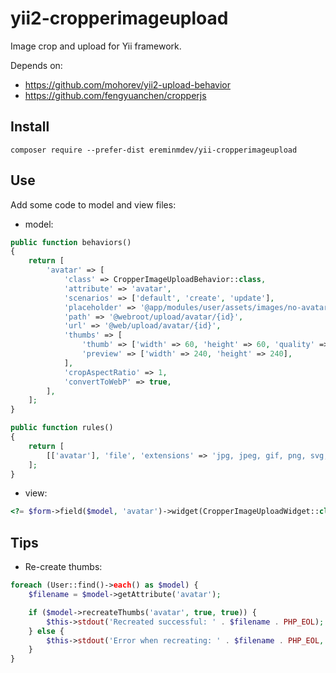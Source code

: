 # yii2-cropperimageupload

Image crop and upload for Yii framework.

Depends on:
- https://github.com/mohorev/yii2-upload-behavior
- https://github.com/fengyuanchen/cropperjs

## Install

``composer require --prefer-dist ereminmdev/yii-cropperimageupload``

## Use

Add some code to model and view files:

- model:

```php
public function behaviors()
{
    return [
        'avatar' => [
            'class' => CropperImageUploadBehavior::class,
            'attribute' => 'avatar',
            'scenarios' => ['default', 'create', 'update'],
            'placeholder' => '@app/modules/user/assets/images/no-avatar.jpg',
            'path' => '@webroot/upload/avatar/{id}',
            'url' => '@web/upload/avatar/{id}',
            'thumbs' => [
                'thumb' => ['width' => 60, 'height' => 60, 'quality' => 80, 'mode' => ManipulatorInterface::THUMBNAIL_OUTBOUND],
                'preview' => ['width' => 240, 'height' => 240],
            ],
            'cropAspectRatio' => 1,
            'convertToWebP' => true,
        ],
    ];
}

public function rules()
{
    return [
        [['avatar'], 'file', 'extensions' => 'jpg, jpeg, gif, png, svg, webp'],
    ];
}
```

- view:

```php
<?= $form->field($model, 'avatar')->widget(CropperImageUploadWidget::class) ?>
```

## Tips

- Re-create thumbs:

```php
foreach (User::find()->each() as $model) {
    $filename = $model->getAttribute('avatar');

    if ($model->recreateThumbs('avatar', true, true)) {
        $this->stdout('Recreated successful: ' . $filename . PHP_EOL);
    } else {
        $this->stdout('Error when recreating: ' . $filename . PHP_EOL, Console::FG_RED);
    }
}
```
